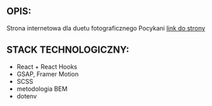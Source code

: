 ## OPIS:
Strona internetowa dla duetu fotograficznego Pocykani
[link do strony](http://pocykani.herokuapp.com)

## STACK TECHNOLOGICZNY:
- React + React Hooks
- GSAP, Framer Motion
- SCSS
- metodologia BEM
- dotenv

